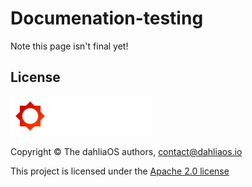 # Documenation-testing

Note this page isn't final yet!


## License

<p align="left">
  <img width="45%" src="../img/footer/logo.png"
</p>

Copyright © The dahliaOS authors, contact@dahliaos.io

This project is licensed under the [Apache 2.0 license](../LICENSE)
